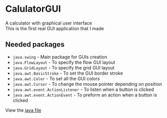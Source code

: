 # CalulatorGUI

A calculator with graphical user interface <br>
This is the first real GUI application that I made

## Needed packages

- <code>java.swing</code> - Main package for GUIs creation
- <code>java.FlowLayout</code> - To specify the flow GUI layout
- <code>java.GridLayout</code> - To specify the grid GUI layout
- <code>java.awt.BasicStroke</code> - To set the GUI border stroke
- <code>java.awt.Color</code> - To set all the GUI colors
- <code>java.awt.Cursor</code> - To change the mouse pointer depending on position
- <code>java.awt.event.ActionListener</code> - To listen when a button is clicked
- <code>java.awt.event.ActionEvent</code> - To preform an action when a button is clicked

View the <a href="https://github.com/GabrielCrackPro/java-projects/blob/main/CalculatorGUI/src/CalculatorGUI.java" target="blank">java file</a>
